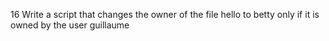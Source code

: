 16 Write a script that changes the owner of the file hello to betty only if it is owned by the user guillaume

